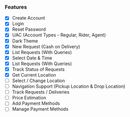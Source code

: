 
<h3 align="left">Features</h3>

- [x] Create Account
- [x] Login
- [x] Reset Password
- [x] UAC (Account Types - Regular, Rider, Agent)
- [x] Dark Theme
- [x] New Request (Cash on Delivery)
- [x] List Requests (With Queries)
- [x] Select Date & Time
- [x] List Requests (With Queries)
- [x] Track Status of Requests
- [x] Get Current Location
- [ ] Select / Change Location
- [ ] Navigation Support (Pickup Location & Drop Location)
- [ ] Track Requests / Deliveries
- [ ] Price Estimation
- [ ] Add Payment Methods
- [ ] Manage Payment Methods
